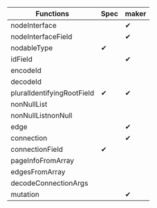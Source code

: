 |   Functions   |Spec | maker |
|---------------|-----|-------|
|nodeInterface  |    |   ✔    |
|nodeInterfaceField|   | ✔ |
|nodableType    |✔  | |
|idField | | ✔|
|encodeId|
|decodeId|
|pluralIdentifyingRootField |✔ |✔ |
|nonNullList|
|nonNullListnonNull|
|edge | | ✔|
|connection | | ✔|
|connectionField |✔ | |
|pageInfoFromArray|
|edgesFromArray|
|decodeConnectionArgs|
|mutation | |✔ |
